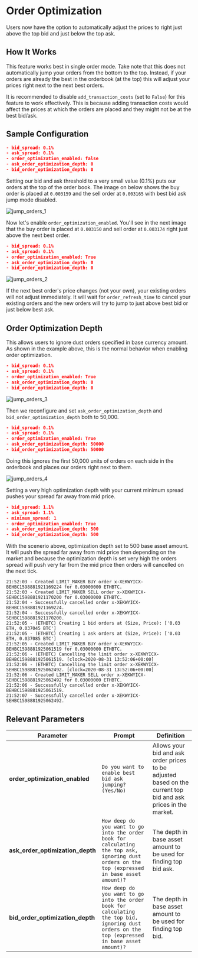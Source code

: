 # Order Optimization

Users now have the option to automatically adjust the prices to right just above the top bid and just below the top ask.

## How It Works

This feature works best in single order mode. Take note that this does not automatically jump your orders from the bottom to the top. Instead, if your orders are already the best in the orderbook (at the top) this will adjust your prices right next to the next best orders.

It is recommended to disable `add_transaction_costs` (set to `False`) for this feature to work effectively. This is because adding transaction costs would affect the prices at which the orders are placed and they might not be at the best bid/ask.

## Sample Configuration

```json
- bid_spread: 0.1%
- ask_spread: 0.1%
- order_optimization_enabled: false
- ask_order_optimization_depth: 0
- bid_order_optimization_depth: 0
```

Setting our bid and ask threshold to a very small value (0.1%) puts our orders at the top of the order book. The image on below shows the buy order is placed at `0.003159` and the sell order at `0.003165` with best bid ask jump mode disabled.

![jump_orders_1](/assets/img/jump_orders1.png)

Now let's enable `order_optimization_enabled`. You'll see in the next image that the buy order is placed at `0.003150` and sell order at `0.003174` right just above the next best order.

```json
- bid_spread: 0.1%
- ask_spread: 0.1%
- order_optimization_enabled: True
- ask_order_optimization_depth: 0
- bid_order_optimization_depth: 0
```

![jump_orders_2](/assets/img/jump_orders2.png)

If the next best order's price changes (not your own), your existing orders will not adjust immediately. It will wait for `order_refresh_time` to cancel your existing orders and the new orders will try to jump to just above best bid or just below best ask.

## Order Optimization Depth

This allows users to ignore dust orders specified in base currency amount. As shown in the example above, this is the normal behavior when enabling order optimization.

```json
- bid_spread: 0.1%
- ask_spread: 0.1%
- order_optimization_enabled: True
- ask_order_optimization_depth: 0
- bid_order_optimization_depth: 0
```

![jump_orders_3](/assets/img/jump_orders3.png)

Then we reconfigure and set `ask_order_optimization_depth` and `bid_order_optimization_depth` both to 50,000.

```json
- bid_spread: 0.1%
- ask_spread: 0.1%
- order_optimization_enabled: True
- ask_order_optimization_depth: 50000
- bid_order_optimization_depth: 50000
```

Doing this ignores the first 50,000 units of orders on each side in the orderbook and places our orders right next to them.

![jump_orders_4](/assets/img/jump_orders4.png)


Setting a very high optimization depth with your current minimum spread pushes your spread far away from mid price.

```json
- bid_spread: 1.1%
- ask_spread: 1.1%
- minimum_spread: 1
- order_optimization_enabled: True
- ask_order_optimization_depth: 500
- bid_order_optimization_depth: 500
```

With the scenerio above, optimization depth set to 500 base asset amount. It will push the spread far away from mid price then depending on the market and because the optimization depth is set very high the orders spread will push very far from the mid price then orders will cancelled on the next tick.

```
21:52:03 - Created LIMIT_MAKER BUY order x-XEKWYICX-BEHBC1598881921169224 for 0.03000000 ETHBTC.
21:52:03 - Created LIMIT_MAKER SELL order x-XEKWYICX-SEHBC1598881921170200 for 0.03000000 ETHBTC.
21:52:04 - Successfully cancelled order x-XEKWYICX-BEHBC1598881921169224.
21:52:04 - Successfully cancelled order x-XEKWYICX-SEHBC1598881921170200.
21:52:05 - (ETHBTC) Creating 1 bid orders at (Size, Price): ['0.03 ETH, 0.037045 BTC']
21:52:05 - (ETHBTC) Creating 1 ask orders at (Size, Price): ['0.03 ETH, 0.037085 BTC']
21:52:05 - Created LIMIT_MAKER BUY order x-XEKWYICX-BEHBC1598881925061519 for 0.03000000 ETHBTC.
21:52:06 - (ETHBTC) Cancelling the limit order x-XEKWYICX-BEHBC1598881925061519. [clock=2020-08-31 13:52:06+00:00]
21:52:06 - (ETHBTC) Cancelling the limit order x-XEKWYICX-SEHBC1598881925062492. [clock=2020-08-31 13:52:06+00:00]
21:52:06 - Created LIMIT_MAKER SELL order x-XEKWYICX-SEHBC1598881925062492 for 0.03000000 ETHBTC.
21:52:06 - Successfully cancelled order x-XEKWYICX-BEHBC1598881925061519.
21:52:07 - Successfully cancelled order x-XEKWYICX-SEHBC1598881925062492.
```


## Relevant Parameters

| Parameter | Prompt | Definition |
|-----------|--------|------------|
| **order_optimization_enabled** | `Do you want to enable best bid ask jumping? (Yes/No)` | Allows your bid and ask order prices to be adjusted based on the current top bid and ask prices in the market. |
| **ask_order_optimization_depth** | `How deep do you want to go into the order book for calculating the top ask, ignoring dust orders on the top (expressed in base asset amount)?` | The depth in base asset amount to be used for finding top bid ask. |
| **bid_order_optimization_depth** | `How deep do you want to go into the order book for calculating the top bid, ignoring dust orders on the top (expressed in base asset amount)?` | The depth in base asset amount to be used for finding top bid. |
